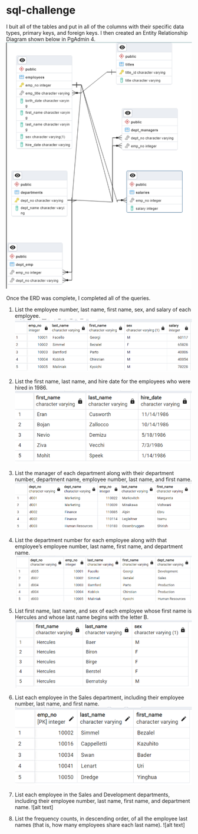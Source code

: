 # sql-challenge
I buit all of the tables and put in all of the columns with their specific data types, primary keys, and foreign keys. I then created an Entity Relationship Diagram shown below in PgAdmin 4. 
![alt text](https://github.com/mgtaylor119/sql-challenge/blob/main/Query%20Images/Entity_Relationship_Diagram.png?raw=true)

Once the ERD was complete, I completed all of the queries. 
1. List the employee number, last name, first name, sex, and salary of each employee.
![alt text](https://github.com/mgtaylor119/sql-challenge/blob/main/Query%20Images/Query_1.png?raw=true)

2. List the first name, last name, and hire date for the employees who were hired in 1986. 
![alt text](https://github.com/mgtaylor119/sql-challenge/blob/main/Query%20Images/Query_2.png?raw=true)

3. List the manager of each department along with their department number, department name, employee number, last name, and first name.
![alt text](https://github.com/mgtaylor119/sql-challenge/blob/main/Query%20Images/Query_3.png?raw=true)

4. List the department number for each employee along with that employee’s employee number, last name, first name, and department name.
![alt text](https://github.com/mgtaylor119/sql-challenge/blob/main/Query%20Images/Query_4.png?raw=true)

5. List first name, last name, and sex of each employee whose first name is Hercules and whose last name begins with the letter B.
![alt text](https://github.com/mgtaylor119/sql-challenge/blob/main/Query%20Images/Query_5.png?raw=true)

6. List each employee in the Sales department, including their employee number, last name, and first name.
![alt text](https://github.com/mgtaylor119/sql-challenge/blob/main/Query%20Images/Query_6.png?raw=true)

7. List each employee in the Sales and Development departments, including their employee number, last name, first name, and department name.
![alt text]

8. List the frequency counts, in descending order, of all the employee last names (that is, how many employees share each last name).
![alt text]
